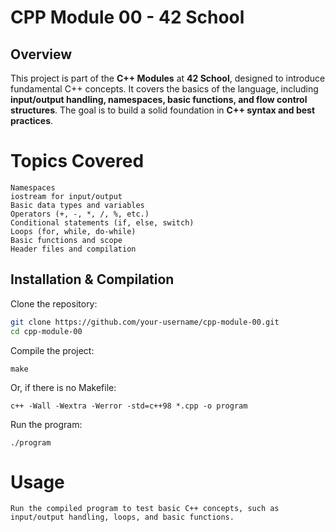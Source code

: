 # CPP Module 00 - 42 School

## Overview
This project is part of the **C++ Modules** at **42 School**, designed to introduce fundamental C++ concepts. It covers the basics of the language, including **input/output handling, namespaces, basic functions, and flow control structures**. The goal is to build a solid foundation in **C++ syntax and best practices**.

# Topics Covered

    Namespaces
    iostream for input/output
    Basic data types and variables
    Operators (+, -, *, /, %, etc.)
    Conditional statements (if, else, switch)
    Loops (for, while, do-while)
    Basic functions and scope
    Header files and compilation


## Installation & Compilation

Clone the repository:
```bash
git clone https://github.com/your-username/cpp-module-00.git
cd cpp-module-00

```
Compile the project:
```
make
```
Or, if there is no Makefile:
```
c++ -Wall -Wextra -Werror -std=c++98 *.cpp -o program
```
Run the program:
```
./program

```
# Usage
```
Run the compiled program to test basic C++ concepts, such as input/output handling, loops, and basic functions.
